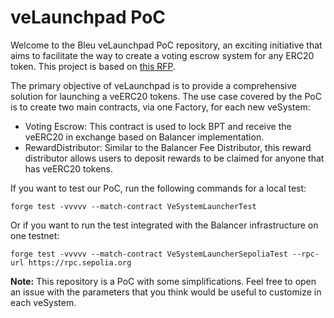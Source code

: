 # veLaunchpad PoC

Welcome to the Bleu veLaunchpad PoC repository, an exciting initiative that aims to facilitate the way to create a voting escrow system for any ERC20 token. This project is based on [this RFP](https://quark-ceres-740.notion.site/veTokenomic-Launchpad-d8dcd8cc5ba84475bd654345c8506eda).

The primary objective of veLaunchpad is to provide a comprehensive solution for launching a veERC20 tokens. The use case covered by the PoC is to create two main contracts, via one Factory, for each new veSystem:
- Voting Escrow: This contract is used to lock BPT and receive the veERC20 in exchange based on Balancer implementation.
- RewardDistributor: Similar to the Balancer Fee Distributor, this reward distributor allows users to deposit rewards to be claimed for anyone that has veERC20 tokens.

If you want to test our PoC, run the following commands for a local test:

```
forge test -vvvvv --match-contract VeSystemLauncherTest
```

Or if you want to run the test integrated with the Balancer infrastructure on one testnet:

```
forge test -vvvvv --match-contract VeSystemLauncherSepoliaTest --rpc-url https://rpc.sepolia.org
```

**Note:** This repository is a PoC with some simplifications. Feel free to open an issue with the parameters that you think would be useful to customize in each veSystem.
